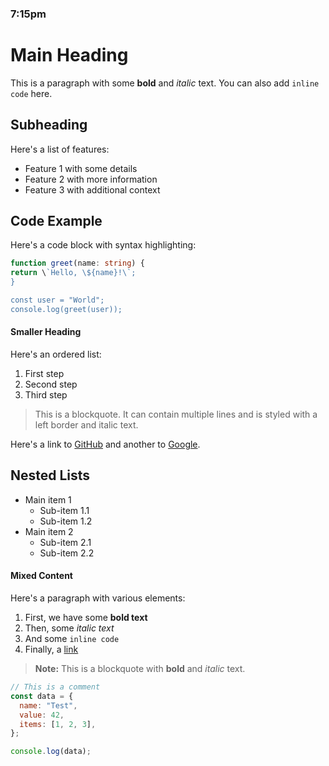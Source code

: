 ### 7:15pm

# Main Heading

This is a paragraph with some **bold** and _italic_ text. You can also add `inline code` here.

## Subheading

Here's a list of features:

- Feature 1 with some details
- Feature 2 with more information
- Feature 3 with additional context

## Code Example

Here's a code block with syntax highlighting:

```typescript
function greet(name: string) {
return \`Hello, \${name}!\`;
}

const user = "World";
console.log(greet(user));
```

#### Smaller Heading

Here's an ordered list:

1. First step
2. Second step
3. Third step

> This is a blockquote. It can contain multiple lines
> and is styled with a left border and italic text.

Here's a link to [GitHub](https://github.com) and another to [Google](https://google.com).

## Nested Lists

- Main item 1
  - Sub-item 1.1
  - Sub-item 1.2
- Main item 2
  - Sub-item 2.1
  - Sub-item 2.2

#### Mixed Content

Here's a paragraph with various elements:

1. First, we have some **bold text**
2. Then, some _italic text_
3. And some `inline code`
4. Finally, a [link](https://example.com)

> **Note:** This is a blockquote with **bold** and _italic_ text.

```javascript
// This is a comment
const data = {
  name: "Test",
  value: 42,
  items: [1, 2, 3],
};

console.log(data);
```
